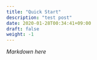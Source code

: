 ```yaml
---
title: "Quick Start"
description: "test post"
date: 2020-01-28T00:34:41+09:00
draft: false
weight: -1
---
```


*Markdown here*
